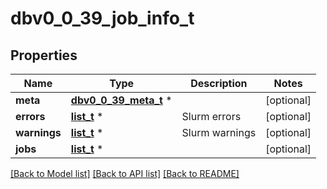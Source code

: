 # dbv0_0_39_job_info_t

## Properties
Name | Type | Description | Notes
------------ | ------------- | ------------- | -------------
**meta** | [**dbv0_0_39_meta_t**](dbv0_0_39_meta.md) \* |  | [optional] 
**errors** | [**list_t**](dbv0_0_39_error.md) \* | Slurm errors | [optional] 
**warnings** | [**list_t**](dbv0_0_39_warning.md) \* | Slurm warnings | [optional] 
**jobs** | [**list_t**](v0_0_39_job.md) \* |  | [optional] 

[[Back to Model list]](../README.md#documentation-for-models) [[Back to API list]](../README.md#documentation-for-api-endpoints) [[Back to README]](../README.md)


